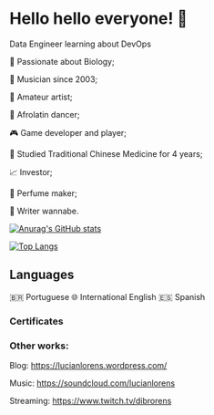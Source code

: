 # Hello hello everyone! 👋

Data Engineer learning about DevOps

🌱 Passionate about Biology;

🎹 Musician since 2003;

🎨 Amateur artist;

🕺 Afrolatin dancer;

🎮 Game developer and player;

🌿 Studied Traditional Chinese Medicine for 4 years;

📈 Investor;

🧪 Perfume maker;

📝 Writer wannabe.

[![Anurag's GitHub stats](https://github-readme-stats.vercel.app/api?username=ahavaz&count_private=true&show_icons=true&hide=stars,contribs&include_all_commits=true)](https://github.com/anuraghazra/github-readme-stats)


[![Top Langs](https://github-readme-stats.vercel.app/api/top-langs/?username=ahavaz&layout=compact&langs_count=10)](https://github.com/anuraghazra/github-readme-stats)


## Languages
🇧🇷 Portuguese
🌐 International English
🇪🇸 Spanish


### Certificates


### Other works:
Blog:
https://lucianlorens.wordpress.com/

Music:
https://soundcloud.com/lucianlorens

Streaming:
https://www.twitch.tv/dibrorens
